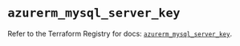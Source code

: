 # `azurerm_mysql_server_key`

Refer to the Terraform Registry for docs: [`azurerm_mysql_server_key`](https://registry.terraform.io/providers/hashicorp/azurerm/3.101.0/docs/resources/mysql_server_key).
